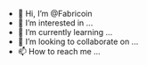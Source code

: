 - 👋 Hi, I’m @Fabricoin
- 👀 I’m interested in ...
- 🌱 I’m currently learning ...
- 💞️ I’m looking to collaborate on ...
- 📫 How to reach me ...

<!---
Fabricoin/Fabricoin is a ✨ special ✨ repository because its `README.md` (this file) appears on your GitHub profile.
You can click the Preview link to take a look at your changes.
--->
